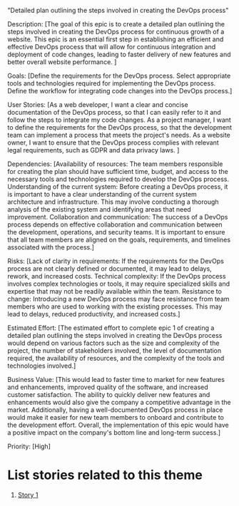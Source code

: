 "Detailed plan outlining the steps involved in creating the DevOps process"

Description: [The goal of this epic is to create a detailed plan outlining the steps involved in creating the DevOps process for continuous growth of a website.
This epic is an essential first step in establishing an efficient and effective DevOps process that will allow for continuous integration and deployment of code changes, leading to faster delivery of new features and better overall website performance.
]

Goals: [Define the requirements for the DevOps process.
 Select appropriate tools and technologies required for implementing the DevOps process.
 Define the workflow for integrating code changes into the DevOps process.]

User Stories: [As a web developer, I want a clear and concise documentation of the DevOps process, so that I can easily refer to it and follow the steps to integrate my code changes.
As a project manager, I want to define the requirements for the DevOps process, so that the development team can implement a process that meets the project's needs.
As a website owner, I want to ensure that the DevOps process complies with relevant legal requirements, such as GDPR and data privacy laws.
]

Dependencies: [Availability of resources: The team members responsible for creating the plan should have sufficient time, budget, and access to the necessary tools and technologies required to develop the DevOps process.
Understanding of the current system: Before creating a DevOps process, it is important to have a clear understanding of the current system architecture and infrastructure. This may involve conducting a thorough analysis of the existing system and identifying areas that need improvement.
 Collaboration and communication: The success of a DevOps process depends on effective collaboration and communication between the development, operations, and security teams. It is important to ensure that all team members are aligned on the goals, requirements, and timelines associated with the process.]

Risks: [Lack of clarity in requirements: If the requirements for the DevOps process are not clearly defined or documented, it may lead to delays, rework, and increased costs.
Technical complexity: If the DevOps process involves complex technologies or tools, it may require specialized skills and expertise that may not be readily available within the team.
Resistance to change: Introducing a new DevOps process may face resistance from team members who are used to working with the existing processes. This may lead to delays, reduced productivity, and increased costs.]

Estimated Effort: [The estimated effort to complete epic 1 of creating a detailed plan outlining the steps involved in creating the DevOps process would depend on various factors such as the size and complexity of the project, the number of stakeholders involved, the level of documentation required, the availability of resources, and the complexity of the tools and technologies involved.]

Business Value: [This would lead to faster time to market for new features and enhancements, improved quality of the software, and increased customer satisfaction. The ability to quickly deliver new features and enhancements would also give the company a competitive advantage in the market. Additionally, having a well-documented DevOps process in place would make it easier for new team members to onboard and contribute to the development effort. Overall, the implementation of this epic would have a positive impact on the company's bottom line and long-term success.]

Priority: [High]

# List stories related to this theme
1. [Story 1](documentation/templates/theme/initiatives/epics/stories/story_template.md)